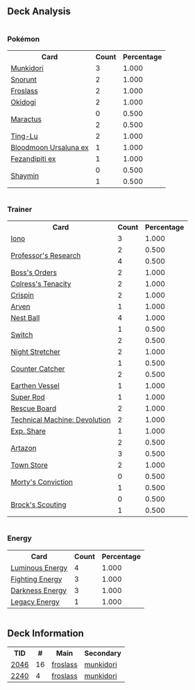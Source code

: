 
## Deck Analysis

<div style="display: flex; flex-wrap: wrap;">
<div style="flex: 1; margin-right: 10px;">
<h3>Pokémon</h3><table><tr><th>Card</th><th>Count</th><th>Percentage</th></tr><tr><td rowspan='1'><a href='https://limitlesstcg.com/cards/TWM/95'>Munkidori</a></td><td>3</td><td>1.000</td></tr><tr><td rowspan='1'><a href='https://limitlesstcg.com/cards/TWM/51'>Snorunt</a></td><td>2</td><td>1.000</td></tr><tr><td rowspan='1'><a href='https://limitlesstcg.com/cards/TWM/53'>Froslass</a></td><td>2</td><td>1.000</td></tr><tr><td rowspan='1'><a href='https://limitlesstcg.com/cards/TWM/111'>Okidogi</a></td><td>2</td><td>1.000</td></tr><tr><td rowspan='2'><a href='https://limitlesstcg.com/cards/jp/SV9/6?translate=en'>Maractus</a></td><td>0</td><td>0.500</td></tr><tr><td>2</td><td>0.500</td></tr><tr><td rowspan='1'><a href='https://limitlesstcg.com/cards/TWM/110'>Ting-Lu</a></td><td>2</td><td>1.000</td></tr><tr><td rowspan='1'><a href='https://limitlesstcg.com/cards/TWM/141'>Bloodmoon Ursaluna ex</a></td><td>1</td><td>1.000</td></tr><tr><td rowspan='1'><a href='https://limitlesstcg.com/cards/SFA/38'>Fezandipiti ex</a></td><td>1</td><td>1.000</td></tr><tr><td rowspan='2'><a href='https://limitlesstcg.com/cards/jp/SV9a/6?translate=en'>Shaymin</a></td><td>0</td><td>0.500</td></tr><tr><td>1</td><td>0.500</td></tr></table>
</div><div style='flex: 1; margin-right: 10px;'><h3>Trainer</h3><table><tr><th>Card</th><th>Count</th><th>Percentage</th></tr><tr><td rowspan='1'><a href='https://limitlesstcg.com/cards/PAL/185'>Iono</a></td><td>3</td><td>1.000</td></tr><tr><td rowspan='2'><a href='https://limitlesstcg.com/cards/SVI/189'>Professor's Research</a></td><td>2</td><td>0.500</td></tr><tr><td>4</td><td>0.500</td></tr><tr><td rowspan='1'><a href='https://limitlesstcg.com/cards/PAL/172'>Boss's Orders</a></td><td>2</td><td>1.000</td></tr><tr><td rowspan='1'><a href='https://limitlesstcg.com/cards/SFA/57'>Colress's Tenacity</a></td><td>2</td><td>1.000</td></tr><tr><td rowspan='1'><a href='https://limitlesstcg.com/cards/SCR/133'>Crispin</a></td><td>2</td><td>1.000</td></tr><tr><td rowspan='1'><a href='https://limitlesstcg.com/cards/OBF/186'>Arven</a></td><td>1</td><td>1.000</td></tr><tr><td rowspan='1'><a href='https://limitlesstcg.com/cards/SVI/181'>Nest Ball</a></td><td>4</td><td>1.000</td></tr><tr><td rowspan='2'><a href='https://limitlesstcg.com/cards/SVI/194'>Switch</a></td><td>1</td><td>0.500</td></tr><tr><td>2</td><td>0.500</td></tr><tr><td rowspan='1'><a href='https://limitlesstcg.com/cards/SFA/61'>Night Stretcher</a></td><td>2</td><td>1.000</td></tr><tr><td rowspan='2'><a href='https://limitlesstcg.com/cards/PAR/160'>Counter Catcher</a></td><td>1</td><td>0.500</td></tr><tr><td>2</td><td>0.500</td></tr><tr><td rowspan='1'><a href='https://limitlesstcg.com/cards/PAR/163'>Earthen Vessel</a></td><td>1</td><td>1.000</td></tr><tr><td rowspan='1'><a href='https://limitlesstcg.com/cards/PAL/188'>Super Rod</a></td><td>1</td><td>1.000</td></tr><tr><td rowspan='1'><a href='https://limitlesstcg.com/cards/TEF/159'>Rescue Board</a></td><td>2</td><td>1.000</td></tr><tr><td rowspan='1'><a href='https://limitlesstcg.com/cards/PAR/177'>Technical Machine: Devolution</a></td><td>2</td><td>1.000</td></tr><tr><td rowspan='1'><a href='https://limitlesstcg.com/cards/SVI/174'>Exp. Share</a></td><td>1</td><td>1.000</td></tr><tr><td rowspan='2'><a href='https://limitlesstcg.com/cards/PAL/171'>Artazon</a></td><td>2</td><td>0.500</td></tr><tr><td>3</td><td>0.500</td></tr><tr><td rowspan='1'><a href='https://limitlesstcg.com/cards/OBF/196'>Town Store</a></td><td>2</td><td>1.000</td></tr><tr><td rowspan='2'><a href='https://limitlesstcg.com/cards/TEF/155'>Morty's Conviction</a></td><td>0</td><td>0.500</td></tr><tr><td>1</td><td>0.500</td></tr><tr><td rowspan='2'><a href='https://limitlesstcg.com/cards/jp/SV9/96?translate=en'>Brock's Scouting</a></td><td>0</td><td>0.500</td></tr><tr><td>1</td><td>0.500</td></tr></table>
</div><div style='flex: 1; margin-right: 10px;'><h3>Energy</h3><table><tr><th>Card</th><th>Count</th><th>Percentage</th></tr><tr><td rowspan='1'><a href='https://limitlesstcg.com/cards/PAL/191'>Luminous Energy</a></td><td>4</td><td>1.000</td></tr><tr><td rowspan='1'><a href='https://limitlesstcg.com/cards/SVE/14'>Fighting Energy</a></td><td>3</td><td>1.000</td></tr><tr><td rowspan='1'><a href='https://limitlesstcg.com/cards/SVE/15'>Darkness Energy</a></td><td>3</td><td>1.000</td></tr><tr><td rowspan='1'><a href='https://limitlesstcg.com/cards/TWM/167'>Legacy Energy</a></td><td>1</td><td>1.000</td></tr></table>
</div></div>

## Deck Information

<table>
<tr><th>TID</th><th>#</th><th>Main</th><th>Secondary</th></tr>
<tr><td><a href='https://limitlesstcg.com/tournaments/jp/2046'>2046</a></td><td>16</td><td><a href='https://limitlesstcg.com/decks/list/jp/30563'>froslass</a></td><td><a href='https://limitlesstcg.com/decks/list/jp/30563'>munkidori</a></td></tr><tr><td><a href='https://limitlesstcg.com/tournaments/jp/2240'>2240</a></td><td>4</td><td><a href='https://limitlesstcg.com/decks/list/jp/33574'>froslass</a></td><td><a href='https://limitlesstcg.com/decks/list/jp/33574'>munkidori</a></td></tr></table>
